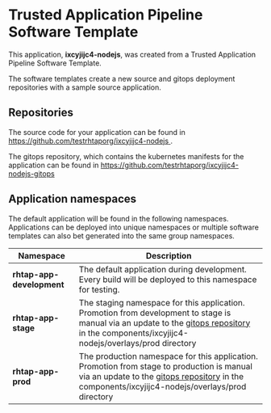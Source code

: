 # Trusted Application Pipeline Software Template

This application, **ixcyjijc4-nodejs**, was created from a Trusted Application Pipeline Software Template.

The software templates create a new source and gitops deployment repositories with a sample source application. 

## Repositories

The source code for your application can be found in [https://github.com/testrhtaporg/ixcyjijc4-nodejs ](https://github.com/testrhtaporg/ixcyjijc4-nodejs ).
 
The gitops repository, which contains the kubernetes manifests for the application can be found in 
[https://github.com/testrhtaporg/ixcyjijc4-nodejs-gitops ](https://github.com/testrhtaporg/ixcyjijc4-nodejs-gitops ) 

## Application namespaces 

The default application will be found in the following namespaces. Applications can be deployed into unique namespaces or multiple software templates can also bet generated into the same group namespaces.  

|  Namespace   |  Description   |  
| -------- | -------- |   
| **rhtap-app-development** | The default application during development. Every build will be deployed to this namespace for testing. | 
| **rhtap-app-stage** | The staging namespace for this application. Promotion from development to stage is manual via an update to the [gitops repository](https://github.com/testrhtaporg/ixcyjijc4-nodejs-gitops ) in the components/ixcyjijc4-nodejs/overlays/prod directory |  
| **rhtap-app-prod** | The production namespace for this application. Promotion from stage to production is manual via an update to the [gitops repository](https://github.com/testrhtaporg/ixcyjijc4-nodejs-gitops ) in the components/ixcyjijc4-nodejs/overlays/prod directory | 